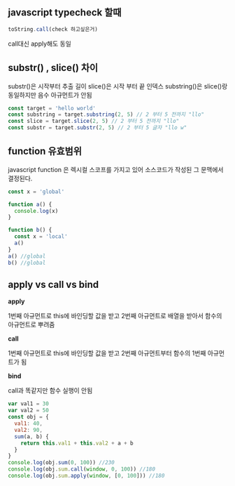 ## javascript typecheck 할때

```javascript
toString.call(check 하고싶은거)
```

call대신 apply해도 동일

## substr() , slice() 차이

substr()은 시작부터 추출 길이
slice()은 시작 부터 끝 인덱스
substring()은 slice()랑 동일하지만 음수 아규먼트가 안됨

```javascript
const target = 'hello world'
const substring = target.substring(2, 5) // 2 부터 5 전까지 "llo"
const slice = target.slice(2, 5) // 2 부터 5 전까지 "llo"
const substr = target.substr(2, 5) // 2 부터 5 글자 "llo w"
```

## function 유효범위

javascript function 은 렉시컬 스코프를 가지고 있어 소스코드가 작성된 그 문맥에서 결정된다.

```javascript
const x = 'global'

function a() {
  console.log(x)
}

function b() {
  const x = 'local'
  a()
}
a() //global
b() //global
```

## apply vs call vs bind

**apply**

1번째 아규먼트로 this에 바인딩할 값을 받고 2번째 아규먼트로 배열을 받아서 함수의 아규먼트로 뿌려줌

**call**

1번째 아규먼트로 this에 바인딩할 값을 받고 2번째 아규먼트부터 함수의 1번째 아규먼트가 됨

**bind**

call과 똑같지만 함수 실행이 안됨

```javascript
var val1 = 30
var val2 = 50
const obj = {
  val1: 40,
  val2: 90,
  sum(a, b) {
    return this.val1 + this.val2 + a + b
  }
}
console.log(obj.sum(0, 100)) //230
console.log(obj.sum.call(window, 0, 100)) //180
console.log(obj.sum.apply(window, [0, 100])) //180
```

